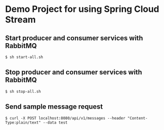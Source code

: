 # Demo Project for using Spring Cloud Stream

## Start producer and consumer services with RabbitMQ

`$ sh start-all.sh`

## Stop producer and consumer services with RabbitMQ

`$ sh stop-all.sh`

## Send sample message request

`$ curl -X POST localhost:8080/api/v1/messages --header "Content-Type:plain/text" --data test`

